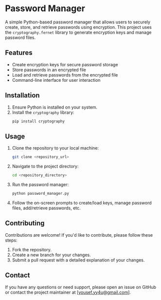 # Password Manager

A simple Python-based password manager that allows users to securely create, store, and retrieve passwords using encryption. This project uses the `cryptography.fernet` library to generate encryption keys and manage password files.

## Features
- Create encryption keys for secure password storage
- Store passwords in an encrypted file
- Load and retrieve passwords from the encrypted file
- Command-line interface for user interaction

## Installation
1. Ensure Python is installed on your system.
2. Install the `cryptography` library:
   ```bash
   pip install cryptography
   ```

## Usage
1. Clone the repository to your local machine:
   ```bash
   git clone <repository_url>
   ```
2. Navigate to the project directory:
   ```bash
   cd <repository_directory>
   ```
3. Run the password manager:
   ```bash
   python password_manager.py
   ```
4. Follow the on-screen prompts to create/load keys, manage password files, add/retrieve passwords, etc.

## Contributing
Contributions are welcome! If you'd like to contribute, please follow these steps:
1. Fork the repository.
2. Create a new branch for your changes.
3. Submit a pull request with a detailed explanation of your changes.

## Contact
If you have any questions or need support, please open an issue on GitHub or contact the project maintainer at [yousef.yy4u@gmail.com].



 
